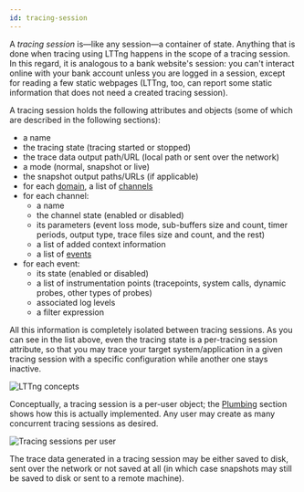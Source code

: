 ```yaml
---
id: tracing-session
---
```


A _tracing session_ is&mdash;like any session&mdash;a container of
state. Anything that is done when tracing using LTTng happens in the
scope of a tracing session. In this regard, it is analogous to a bank
website's session: you can't interact online with your bank account
unless you are logged in a session, except for reading a few static
webpages (LTTng, too, can report some static information that does not
need a created tracing session).

A tracing session holds the following attributes and objects (some of
which are described in the following sections):

  * a name
  * the tracing state (tracing started or stopped)
  * the trace data output path/URL (local path or sent over the network)
  * a mode (normal, snapshot or live)
  * the snapshot output paths/URLs (if applicable)
  * for each [domain](#doc-domain), a list of [channels](#doc-channel)
  * for each channel:
    * a name
    * the channel state (enabled or disabled)
    * its parameters (event loss mode, sub-buffers size and count,
      timer periods, output type, trace files size and count, and the rest)
    * a list of added context information
    * a list of [events](#doc-event)
  * for each event:
    * its state (enabled or disabled)
    * a list of instrumentation points (tracepoints, system calls,
      dynamic probes, other types of probes)
    * associated log levels
    * a filter expression

All this information is completely isolated between tracing sessions.
As you can see in the list above, even the tracing state
is a per-tracing session attribute, so that you may trace your target
system/application in a given tracing session with a specific
configuration while another one stays inactive.

<div class="img img-100">
<img src="/images/docs26/concepts.png" alt="LTTng concepts">
</div>

Conceptually, a tracing session is a per-user object; the
[Plumbing](#doc-plumbing) section shows how this is actually
implemented. Any user may create as many concurrent tracing sessions
as desired.

<div class="img img-100">
<img src="/images/docs26/many-sessions.png" alt="Tracing sessions per user">
</div>

The trace data generated in a tracing session may be either saved
to disk, sent over the network or not saved at all (in which case
snapshots may still be saved to disk or sent to a remote machine).
